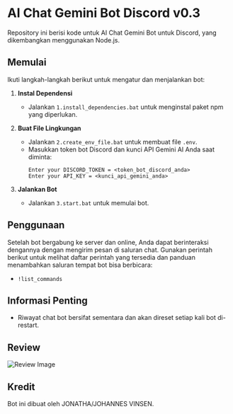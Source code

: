 # AI Chat Gemini Bot Discord v0.3

Repository ini berisi kode untuk AI Chat Gemini Bot untuk Discord, yang dikembangkan menggunakan Node.js.

## Memulai

Ikuti langkah-langkah berikut untuk mengatur dan menjalankan bot:

1. **Instal Dependensi**
   - Jalankan `1.install_dependencies.bat` untuk menginstal paket npm yang diperlukan.

2. **Buat File Lingkungan**
   - Jalankan `2.create_env_file.bat` untuk membuat file `.env`.
   - Masukkan token bot Discord dan kunci API Gemini AI Anda saat diminta:
     ```
     Enter your DISCORD_TOKEN = <token_bot_discord_anda>
     Enter your API_KEY = <kunci_api_gemini_anda>
     ```

3. **Jalankan Bot**
   - Jalankan `3.start.bat` untuk memulai bot.

## Penggunaan

Setelah bot bergabung ke server dan online, Anda dapat berinteraksi dengannya dengan mengirim pesan di saluran chat. Gunakan perintah berikut untuk melihat daftar perintah yang tersedia dan panduan menambahkan saluran tempat bot bisa berbicara:

- `!list_commands`

## Informasi Penting

- Riwayat chat bot bersifat sementara dan akan direset setiap kali bot di-restart.

## Review

![Review Image](https://i.ibb.co/FVfB4ny/ssss.png)


## Kredit

Bot ini dibuat oleh JONATHA/JOHANNES VINSEN.
